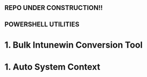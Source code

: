 ## REPO UNDER CONSTRUCTION!!

## POWERSHELL UTILITIES

# 1. Bulk Intunewin Conversion Tool
# 1. Auto System Context
